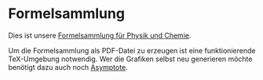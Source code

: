 Formelsammlung
==============

Dies ist unsere [Formelsammlung für Physik und Chemie](https://github.com/DerSuessmann/Formelsammlung/blob/master/abs_formeln.pdf).

Um die Formelsammlung als PDF-Datei zu erzeugen ist eine funktionierende TeX-Umgebung notwendig. Wer die Grafiken selbst neu generieren möchte benötigt dazu auch noch [Asymptote](http://asymptote.sourceforge.net/).
